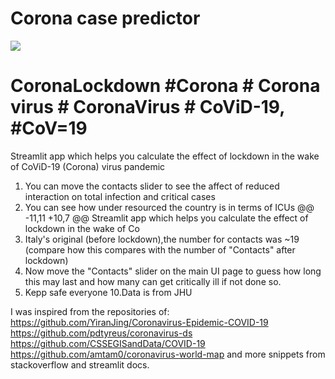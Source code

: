 # Corona case predictor
 ![](usage.gif)
 # CoronaLockdown #Corona # Corona virus # CoronaVirus # CoViD-19, #CoV=19
 Streamlit app which helps you calculate the effect of lockdown in the wake of CoViD-19 (Corona) virus pandemic
 1. You can move the contacts slider to see the affect of reduced interaction on total infection and critical cases 
 2. You can see how under resourced the country is in terms of ICUs
 @@ -11,11 +10,7 @@ Streamlit app which helps you calculate the effect of lockdown in the wake of Co
 7. Italy's original (before lockdown),the number for contacts was ~19 (compare how this compares with the number of "Contacts" after lockdown)
 8. Now move the "Contacts" slider on the main UI page to guess how long this may last and how many can get critically ill if not done so.
 9. Kepp safe everyone
 10.Data is from JHU

 I was inspired from the repositories of:
 https://github.com/YiranJing/Coronavirus-Epidemic-COVID-19
 https://github.com/pdtyreus/coronavirus-ds
 https://github.com/CSSEGISandData/COVID-19
 https://github.com/amtam0/coronavirus-world-map
 and more snippets from stackoverflow and streamlit docs.
